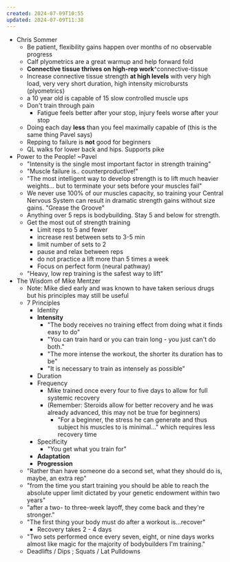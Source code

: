 ```yaml
---
created: 2024-07-09T10:55
updated: 2024-07-09T11:38
---
```

- Chris Sommer
	- Be patient, flexibility gains happen over months of no observable progress
	- Calf plyometrics are a great warmup and help forward fold
	- **Connective tissue thrives on high-rep work**^connective-tissue
	- Increase connective tissue strength **at high levels** with very high load, very very short duration, high intensity microbursts (plyometrics)
	- a 10 year old is capable of 15 slow controlled muscle ups
	- Don't train through pain
		- Fatigue feels better after your stop, injury feels worse after your stop
	- Doing each day **less** than you feel maximally capable of (this is the same thing Pavel says)
	- Repping to failure is **not** good for beginners
	- QL walks for lower back and hips.  Supports pike
- Power to the People! ~Pavel
	- "Intensity is the single most important factor in strength training"
	- "Muscle failure is.. counterproductive!"
	- "The most intelligent way to develop strength is to lift much heavier weights... but to terminate your sets before your muscles fail"
	- We never use 100% of our muscles capacity, so training your Central Nervous System can result in dramatic strength gains without size gains. "Grease the Groove"
	- Anything over 5 reps is bodybuilding.  Stay 5 and below for strength.
	- Get the most out of strength training
		- Limit reps to 5 and fewer
		- increase rest between sets to 3-5 min
		- limit number of sets to 2
		- pause and relax between reps
		- do not practice a lift more than 5 times a week
		- Focus on perfect form (neural pathway)
	- "Heavy, low rep training is the safest way to lift"
- The Wisdom of Mike Mentzer
	- Note: Mike died early and was known to have taken serious drugs but his principles may still be useful
	- 7 Principles
		- Identity
		- **Intensity**
			- "The body receives no training effect from doing what it finds easy to do"
			- "You can train hard or you can train long - you just can't do both."
			- "The more intense the workout, the shorter its duration has to be"
			- "It is necessary to train as intensely as possible"
		- Duration
		- Frequency
			- Mike trained once every four to five days to allow for full systemic recovery
			- (Remember: Steroids allow for better recovery and he was already advanced, this may not be true for beginners)
				- "For a beginner, the stress he can generate and thus subject his muscles to is minimal..." which requires less recovery time
		- Specificity
			- "You get what you train for"
		- **Adaptation**
		- **Progression**
	- "Rather than have someone do a second set, what they should do is, maybe, an extra rep"
	- "from the time you start training you should be able to reach the absolute upper limit dictated by your genetic endowment within two years"
	- "after a two- to three-week layoff, they come back and they're stronger."
	- "The first thing your body must do after a workout is...recover"
		- Recovery takes 2 - 4 days
	- "Two sets performed once every seven, eight, or nine days works almost like magic for the majority of bodybuilders I'm training."
	- Deadlifts / Dips ; Squats / Lat Pulldowns